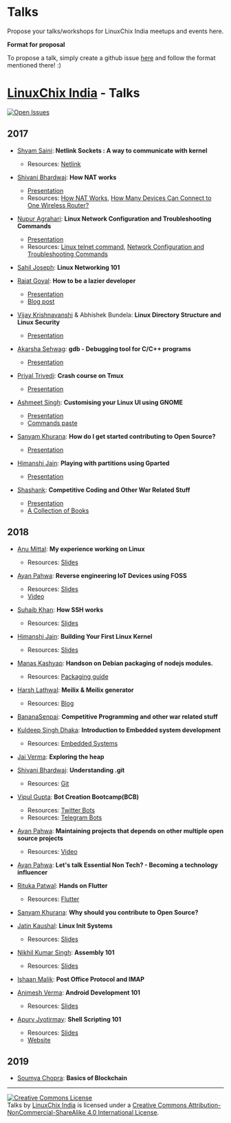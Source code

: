 # Talks


Propose your talks/workshops for LinuxChix India meetups and events here.


**Format for proposal**

To propose a talk, simply create a github issue [here][new-talk-proposal] and follow the format mentioned there! :)


[LinuxChix India] - Talks
=============
 [![Open Issues](https://img.shields.io/github/issues/linuxchixindia/talks.svg)](https://github.com/linuxchixindia/talks/issues?q=is%3Aopen+)


## 2017
* [Shyam Saini](https://github.com/mysticTot): **Netlink Sockets : A way to communicate with kernel**
	* Resources: [Netlink](https://en.wikipedia.org/wiki/Netlink)

* [Shivani Bhardwaj](https://github.com/shivan1b): **How NAT works**
	* [Presentation](http://slides.com/shivanibhardwaj/how-nat-works#/)
	* Resources: [How NAT Works](http://computer.howstuffworks.com/nat.htm), [How Many Devices Can Connect to One Wireless Router?](https://www.lifewire.com/how-many-devices-can-share-a-wifi-network-818298)
	
* [Nupur Agrahari](https://github.com/nupuragrahari): **Linux Network Configuration and Troubleshooting Commands**
	* [Presentation](https://docs.google.com/presentation/d/1bAXFgUSfaCpQ9Ce9bwLld7Yb5ySpBOSj9SxexNlMLzc/edit#slide=id.p)
	* Resources: [Linux telnet command](https://www.computerhope.com/unix/utelnet.htm), [Network Configuration and Troubleshooting Commands](https://www.tecmint.com/linux-network-configuration-and-troubleshooting-commands/)
	
* [Sahil Joseph](https://github.com/Warlord77): **Linux Networking 101**

* [Rajat Goyal](): **How to be a lazier developer**
	* [Presentation](http://slides.com/rajat404/shell_config)
	* [Blog post](https://medium.com/@rajat404/dev-setup-terminal-a0a3a23db47c)

* [Vijay Krishnavanshi](https://github.com/vijaykrishnavanshi) & Abhishek Bundela: **Linux Directory Structure and Linux Security**
	* [Presentation](http://slides.com/vijaykrishnavanshi/hello)

* [Akarsha Sehwag](https://github.com/aksh98): **gdb - Debugging tool for C/C++ programs**
	* [Presentation](https://github.com/LinuxChixIndia/talks/files/1062188/GNU.debugger.pdf)

* [Priyal Trivedi](https://github.com/Priyal-Trivedi): **Crash course on Tmux**
	* [Presentation](http://slides.com/priyaltrivedi-1/tmux-terminal-multiplexer#/)

* [Ashmeet Singh](https://github.com/meetsha): **Customising your Linux UI using GNOME**
	* [Presentation](https://drive.google.com/file/d/0Bzt1ZPbjYd_2enNfQjZGc0FSd2M/view?usp=sharing)
	* [Commands paste](https://pastebin.com/6nqSvWuZ)

* [Sanyam Khurana](http://www.sanyamkhurana.com/): **How do I get started contributing to Open Source?**
    * [Presentation](http://www.sanyamkhurana.com/presentations/foss/#/)

* [Himanshi Jain](https://github.com/HimanshiJain): **Playing with partitions using Gparted**
	* [Presentation](https://drive.google.com/open?id=1-uirLJ9HPTCvKoY-7Op1vZWaZPlKb8JxQLwWfy-yL_c)

* [Shashank](https://github.com/lbsrex): **Competitive Coding and Other War Related Stuff**
	* [Presentation](https://drive.google.com/open?id=1P9GNGPXcY1j3TNUfE56mve7kQsIn5ar90NsFyvkvPZ0)
	* [A Collection of Books](https://drive.google.com/open?id=0B1EkH2evW0JORVNPVVVDMm0wOUU)
## 2018
* [Anu Mittal](https://github.com/anumittal): **My experience working on Linux**
	* Resources: [Slides](https://drive.google.com/file/d/0B9XiOPGG2l_vcTNNcEVhVjV1RnM/view)
* [Ayan Pahwa](https://github.com/iayanpahwa): **Reverse engineering IoT Devices using FOSS**
	* Resources: [Slides](https://www.slideshare.net/AyanPahwa1/reverse-engineering-iot-devices-86475004)	
	* [Video](https://www.youtube.com/watch?v=g1_8cY--fIM)
* [Suhaib Khan](https://github.com/suheb): **How SSH works**
	* Resources: [Slides](https://drive.google.com/file/d/0B52KsQVy2Z4TZ1dxdVdrck9Eanc/view)	
	
* [Himanshi Jain](https://github.com/mysticTot): **Building Your First Linux Kernel**
	* Resources: [Slides](https://docs.google.com/presentation/d/1LF5wu4Mu9Zuj-FtPzj_Zxd75KHzJZUxQxC5GUQZ0RFw/edit?usp=sharing)
* [Manas Kashyap](https://github.com/Manas-kashyap): **Handson on Debian packaging of nodejs modules.**
	* Resources: [Packaging guide](https://github.com/linuxchixin/talks/files/1691623/Debian_packaging.pdf)
* [Harsh Lathwal](https://github.com/xeon-zolt ): **Meilix & Meilix generator**
	* Resources: [Blog](http://blog.fossasia.org/author/xeon-zolt)
* [BananaSenpai](https://github.com/BananaSenpai): **Competitive Programming and other war related stuff**
* [Kuldeep Singh Dhaka](https://github.com/kuldeepdhaka): **Introduction to Embedded system development**
	* Resources: [Embedded Systems](https://en.wikipedia.org/wiki/Embedded_system)
* [Jai Verma](https://github.com/jaiverma): **Exploring the heap**
* [Shivani Bhardwaj](https://github.com/shivan1b): **Understanding .git**
	* Resources: [Git](https://medium.freecodecamp.org/understanding-git-for-real-by-exploring-the-git-directory-1e079c15b807)
* [Vipul Gupta](https://github.com/kuldeepdhaka): **Bot Creation Bootcamp(BCB)**
	* Resources: [Twitter Bots](https://slides.com/vipulgupta2048/2itterbots)	
	* Resources: [Telegram Bots](https://slides.com/realslimshanky/tbotpython)
* [Ayan Pahwa](https://github.com/iayanpahwa): **Maintaining projects that depends on other multiple open source projects**
	* Resources: [Video](https://www.youtube.com/watch?v=a_Ua0I9KVwY)	
* [Ayan Pahwa](https://github.com/iayanpahwa): **Let's talk Essential Non Tech? - Becoming a technology influencer**
* [Rituka Patwal](https://github.com/iamPo21): **Hands on Flutter**
	* Resources: [Flutter](https://flutter.io/docs/get-started/install)	
* [Sanyam Khurana](https://github.com/CuriousLearner): **Why should you contribute to Open Source?**
* [Jatin Kaushal](https://github.com/iamPo21): **Linux Init Systems**
	* Resources: [Slides](https://v2.overleaf.com/read/cpwrysqyvjqc)	
* [Nikhil  Kumar Singh](https://github.com/nk521): **Assembly 101**
	* Resources: [Slides](https://nk521.github.io/asm/#/)
* [Ishaan Malik](https://github.com/Ishaan28malik ): **Post Office Protocol and IMAP**
	
* [Animesh Verma](https://github.com/AniVerma17 ): **Android Development 101**
	* Resources: [Slides](https://docs.google.com/presentation/d/14jwQCMKQyDTt-AQwVX1xek4QAbJwLezIgfPRC-otCxY/edit)		
* [Apurv Jyotirmay](https://github.com/ajyotirmay): **Shell Scripting 101**
	* Resources: [Slides](https://drive.google.com/open?id=1MN3s2w3Ld_CSMa6uV4bn2UOHy4zjSgzz)
	* [Website](https://bash.cyberciti.biz/guide/Main_Page)
## 2019
* [Soumya Chopra](https://github.com/Soumya0803): **Basics of Blockchain**

[LinuxChix India]: https://india.linuxchix.org/
[new-talk-proposal]: https://github.com/LinuxChixIndia/talks/issues/new

---

<a rel="license" href="http://creativecommons.org/licenses/by-nc-sa/4.0/"><img alt="Creative Commons License" style="border-width:0" src="https://i.creativecommons.org/l/by-nc-sa/4.0/88x31.png" /></a><br /><span xmlns:dct="http://purl.org/dc/terms/" href="http://purl.org/dc/dcmitype/MovingImage" property="dct:title" rel="dct:type">Talks</span> by <a xmlns:cc="http://creativecommons.org/ns#" href="https://india.linuxchix.org" property="cc:attributionName" rel="cc:attributionURL">LinuxChix India</a> is licensed under a <a rel="license" href="http://creativecommons.org/licenses/by-nc-sa/4.0/">Creative Commons Attribution-NonCommercial-ShareAlike 4.0 International License</a>.
